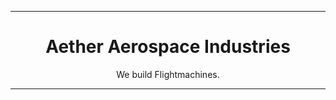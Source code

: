 <div align="center">
    <hr>
    <h1>Aether Aerospace Industries</h1>
    <p>We build Flightmachines.</p>
    <hr>
</div>

